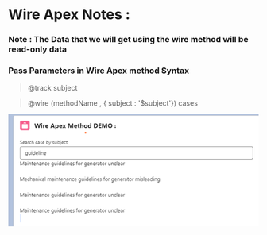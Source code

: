 # Wire Apex Notes : 
### Note : The Data that we will get using the wire method will be read-only data 

### Pass Parameters in Wire Apex method Syntax 

> @track subject

>  @wire (methodName , { subject : '$subject'})
   cases 

   ![alt text](image.png)
   